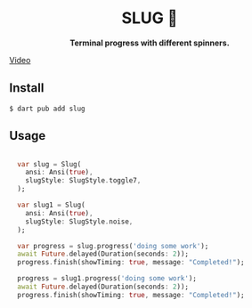 
<p align="center">
    <h1 align="center"> SLUG 🐌</h1>
	<p align="center"><b>Terminal progress with different spinners.</b>  </p>
</p>

[Video](https://giphy.com/embed/SnJBm9UZRYYJ4bfzks)

## Install

```
$ dart pub add slug

```

## Usage

```dart

  var slug = Slug(
    ansi: Ansi(true),
    slugStyle: SlugStyle.toggle7,
  );

  var slug1 = Slug(
    ansi: Ansi(true),
    slugStyle: SlugStyle.noise,
  );

  var progress = slug.progress('doing some work');
  await Future.delayed(Duration(seconds: 2));
  progress.finish(showTiming: true, message: "Completed!");

  progress = slug1.progress('doing some work');
  await Future.delayed(Duration(seconds: 2));
  progress.finish(showTiming: true, message: "Completed!");

```